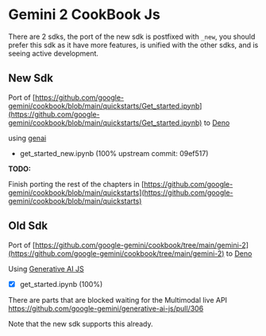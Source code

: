 # Gemini 2 CookBook Js

There are 2 sdks, the port of the new sdk is postfixed with `_new`, you should
prefer this sdk as it have more features, is unified with the other sdks, and is
seeing active development.

## New Sdk

Port of
[https://github.com/google-gemini/cookbook/blob/main/quickstarts/Get_started.ipynb](https://github.com/google-gemini/cookbook/blob/main/quickstarts/Get_started.ipynb)
to [Deno](https://deno.com)

using [genai](https://github.com/googleapis/js-genai)

- get_started_new.ipynb (100% upstream commit: 09ef517)

**TODO:**

Finish porting the rest of the chapters in
[https://github.com/google-gemini/cookbook/blob/main/quickstarts](https://github.com/google-gemini/cookbook/blob/main/quickstarts)

## Old Sdk

Port of
[https://github.com/google-gemini/cookbook/tree/main/gemini-2](https://github.com/google-gemini/cookbook/tree/main/gemini-2)
to [Deno](https://deno.com)

Using [Generative AI JS](https://github.com/google-gemini/generative-ai-js)

- [x] get_started.ipynb (100%)

There are parts that are blocked waiting for the Multimodal live API
https://github.com/google-gemini/generative-ai-js/pull/306

Note that the new sdk supports this already.
